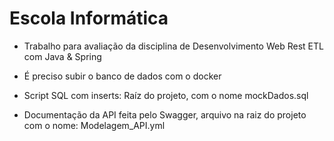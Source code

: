 # Escola Informática

- Trabalho para avaliação da disciplina de Desenvolvimento Web Rest ETL com Java & Spring

- É preciso subir o banco de dados com o docker

- Script SQL com inserts: Raíz do projeto, com o nome mockDados.sql

- Documentação da API feita pelo Swagger, arquivo na raiz do projeto com o nome: Modelagem_API.yml

